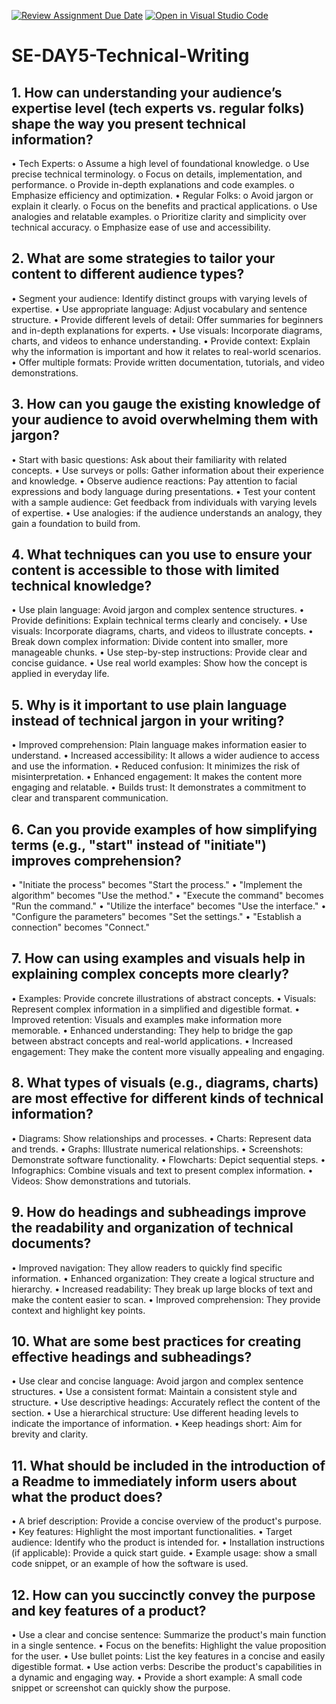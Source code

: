 [![Review Assignment Due Date](https://classroom.github.com/assets/deadline-readme-button-22041afd0340ce965d47ae6ef1cefeee28c7c493a6346c4f15d667ab976d596c.svg)](https://classroom.github.com/a/zsAR-pyY)
[![Open in Visual Studio Code](https://classroom.github.com/assets/open-in-vscode-2e0aaae1b6195c2367325f4f02e2d04e9abb55f0b24a779b69b11b9e10269abc.svg)](https://classroom.github.com/online_ide?assignment_repo_id=18783424&assignment_repo_type=AssignmentRepo)
# SE-DAY5-Technical-Writing
## 1. How can understanding your audience’s expertise level (tech experts vs. regular folks) shape the way you present technical information?
•	Tech Experts: 
o	Assume a high level of foundational knowledge.
o	Use precise technical terminology.
o	Focus on details, implementation, and performance.
o	Provide in-depth explanations and code examples.
o	Emphasize efficiency and optimization.
•	Regular Folks: 
o	Avoid jargon or explain it clearly.
o	Focus on the benefits and practical applications.
o	Use analogies and relatable examples.
o	Prioritize clarity and simplicity over technical accuracy.
o	Emphasize ease of use and accessibility.

## 2. What are some strategies to tailor your content to different audience types?
•	Segment your audience: Identify distinct groups with varying levels of expertise.
•	Use appropriate language: Adjust vocabulary and sentence structure.
•	Provide different levels of detail: Offer summaries for beginners and in-depth explanations for experts.
•	Use visuals: Incorporate diagrams, charts, and videos to enhance understanding.
•	Provide context: Explain why the information is important and how it relates to real-world scenarios.
•	Offer multiple formats: Provide written documentation, tutorials, and video demonstrations.

## 3. How can you gauge the existing knowledge of your audience to avoid overwhelming them with jargon?
•	Start with basic questions: Ask about their familiarity with related concepts.
•	Use surveys or polls: Gather information about their experience and knowledge.
•	Observe audience reactions: Pay attention to facial expressions and body language during presentations.
•	Test your content with a sample audience: Get feedback from individuals with varying levels of expertise.
•	Use analogies: if the audience understands an analogy, they gain a foundation to build from.

## 4. What techniques can you use to ensure your content is accessible to those with limited technical knowledge?
•	Use plain language: Avoid jargon and complex sentence structures.
•	Provide definitions: Explain technical terms clearly and concisely.
•	Use visuals: Incorporate diagrams, charts, and videos to illustrate concepts.
•	Break down complex information: Divide content into smaller, more manageable chunks.
•	Use step-by-step instructions: Provide clear and concise guidance.
•	Use real world examples: Show how the concept is applied in everyday life.

## 5. Why is it important to use plain language instead of technical jargon in your writing?
•	Improved comprehension: Plain language makes information easier to understand.
•	Increased accessibility: It allows a wider audience to access and use the information.
•	Reduced confusion: It minimizes the risk of misinterpretation.
•	Enhanced engagement: It makes the content more engaging and relatable.
•	Builds trust: It demonstrates a commitment to clear and transparent communication.

## 6. Can you provide examples of how simplifying terms (e.g., "start" instead of "initiate") improves comprehension?
•	"Initiate the process" becomes "Start the process."
•	"Implement the algorithm" becomes "Use the method."
•	"Execute the command" becomes "Run the command."
•	"Utilize the interface" becomes "Use the interface."
•	"Configure the parameters" becomes "Set the settings."
•	"Establish a connection" becomes "Connect."

## 7. How can using examples and visuals help in explaining complex concepts more clearly?
•	Examples: Provide concrete illustrations of abstract concepts.
•	Visuals: Represent complex information in a simplified and digestible format.
•	Improved retention: Visuals and examples make information more memorable.
•	Enhanced understanding: They help to bridge the gap between abstract concepts and real-world applications.
•	Increased engagement: They make the content more visually appealing and engaging.

## 8. What types of visuals (e.g., diagrams, charts) are most effective for different kinds of technical information?
•	Diagrams: Show relationships and processes.
•	Charts: Represent data and trends.
•	Graphs: Illustrate numerical relationships.
•	Screenshots: Demonstrate software functionality.
•	Flowcharts: Depict sequential steps.
•	Infographics: Combine visuals and text to present complex information.
•	Videos: Show demonstrations and tutorials.

## 9. How do headings and subheadings improve the readability and organization of technical documents?
•	Improved navigation: They allow readers to quickly find specific information.
•	Enhanced organization: They create a logical structure and hierarchy.
•	Increased readability: They break up large blocks of text and make the content easier to scan.
•	Improved comprehension: They provide context and highlight key points.

## 10. What are some best practices for creating effective headings and subheadings?
•	Use clear and concise language: Avoid jargon and complex sentence structures.
•	Use a consistent format: Maintain a consistent style and structure.
•	Use descriptive headings: Accurately reflect the content of the section.
•	Use a hierarchical structure: Use different heading levels to indicate the importance of information.
•	Keep headings short: Aim for brevity and clarity.

## 11. What should be included in the introduction of a Readme to immediately inform users about what the product does?
•	A brief description: Provide a concise overview of the product's purpose.
•	Key features: Highlight the most important functionalities.
•	Target audience: Identify who the product is intended for.
•	Installation instructions (if applicable): Provide a quick start guide.
•	Example usage: show a small code snippet, or an example of how the software is used.

## 12. How can you succinctly convey the purpose and key features of a product?
•	Use a clear and concise sentence: Summarize the product's main function in a single sentence.
•	Focus on the benefits: Highlight the value proposition for the user.
•	Use bullet points: List the key features in a concise and easily digestible format.
•	Use action verbs: Describe the product's capabilities in a dynamic and engaging way.
•	Provide a short example: A small code snippet or screenshot can quickly show the purpose.

